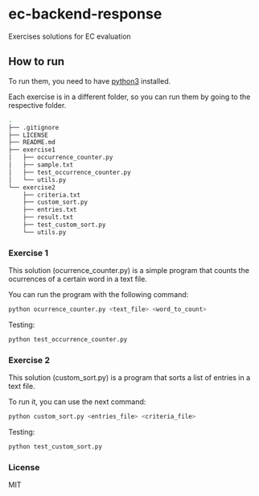 # ec-backend-response

Exercises solutions for EC evaluation

## How to run

To run them, you need to have [python3](https://www.python.org/) installed.

Each exercise is in a different folder, so you can run them by going to the respective folder.

```bash
.
├── .gitignore
├── LICENSE
├── README.md
├── exercise1
│   ├── occurrence_counter.py
│   ├── sample.txt
│   ├── test_occurrence_counter.py
│   └── utils.py
└── exercise2
    ├── criteria.txt
    ├── custom_sort.py
    ├── entries.txt
    ├── result.txt
    ├── test_custom_sort.py
    └── utils.py
```

### Exercise 1

This solution (ocurrence_counter.py) is a simple program that counts the ocurrences of a certain word in a text file.

You can run the program with the following command:

```bash
python ocurrence_counter.py <text_file> <word_to_count>
```

Testing:

```bash
python test_occurrence_counter.py
```

### Exercise 2

This solution (custom_sort.py) is a program that sorts a list of entries in a text file.

To run it, you can use the next command:

```bash
python custom_sort.py <entries_file> <criteria_file>
```

Testing:

```bash
python test_custom_sort.py
```

### License

MIT
